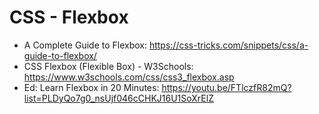 # CSS - Flexbox

* A Complete Guide to Flexbox: https://css-tricks.com/snippets/css/a-guide-to-flexbox/
* CSS Flexbox (Flexible Box) - W3Schools: https://www.w3schools.com/css/css3_flexbox.asp
* Ed: Learn Flexbox in 20 Minutes: https://youtu.be/FTlczfR82mQ?list=PLDyQo7g0_nsUjf046cCHKJ16U1SoXrElZ